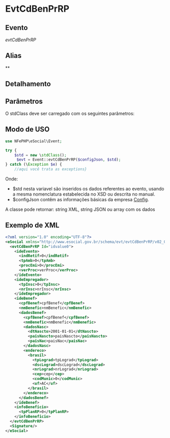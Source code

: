 # EvtCdBenPrRP

## Evento
 *evtCdBenPrRP*

## Alias
 **


## Detalhamento



## Parâmetros
O stdClass deve ser carregado com os seguintes parâmetros:



## Modo de USO

```php
use NFePHP\eSocial\Event;

try {
    $std = new \stdClass();
     $evt = Event::evtCdBenPrRP($configJson, $std);
} catch (\Exception $e) {
    //aqui você trata as exceptions}
```

Onde:
- $std nesta variavel são inseridos os dados referentes ao evento, usando a mesma nomenclatura estabelecida no XSD ou descrita no manual.
- $configJson contêm as informações básicas da empresa [Config](Config.md).

A classe pode retornar: string XML, string JSON ou array com os dados


## Exemplo de XML

```xml
<?xml version="1.0" encoding="UTF-8"?>
<eSocial xmlns="http://www.esocial.gov.br/schema/evt/evtCdBenPrRP/v02_02_01" xmlns:xsi="http://www.w3.org/2001/XMLSchema-instance" xsi:schemaLocation="http://www.esocial.gov.br/schema/evt/evtCdBenPrRP/v02_02_01 ../schemes/evtCdBenPrRP.xsd ">
  <evtCdBenPrRP Id="idvalue0">
    <ideEvento>
      <indRetif>0</indRetif>
      <tpAmb>0</tpAmb>
      <procEmi>0</procEmi>
      <verProc>verProc</verProc>
    </ideEvento>
    <ideEmpregador>
      <tpInsc>0</tpInsc>
      <nrInsc>nrInsc</nrInsc>
    </ideEmpregador>
    <ideBenef>
      <cpfBenef>cpfBenef</cpfBenef>
      <nmBenefic>nmBenefic</nmBenefic>
      <dadosBenef>
        <cpfBenef>cpfBenef</cpfBenef>
        <nmBenefic>nmBenefic</nmBenefic>
        <dadosNasc>
          <dtNascto>2001-01-01</dtNascto>
          <paisNascto>paisNascto</paisNascto>
          <paisNac>paisNac</paisNac>
        </dadosNasc>
        <endereco>
          <brasil>
            <tpLograd>tpLograd</tpLograd>
            <dscLograd>dscLograd</dscLograd>
            <nrLograd>nrLograd</nrLograd>
            <cep>cep</cep>
            <codMunic>0</codMunic>
            <uf>AC</uf>
          </brasil>
        </endereco>
      </dadosBenef>
    </ideBenef>
    <infoBeneficio>
      <tpPlanRP>0</tpPlanRP>
    </infoBeneficio>
  </evtCdBenPrRP>
  <Signature/>
</eSocial>

```
